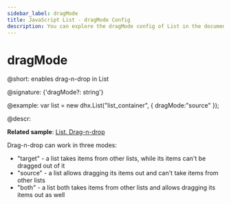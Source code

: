 ```yaml
---
sidebar_label: dragMode
title: JavaScript List - dragMode Config 
description: You can explore the dragMode config of List in the documentation of the DHTMLX JavaScript UI library. Browse developer guides and API reference, try out code examples and live demos, and download a free 30-day evaluation version of DHTMLX Suite 7.
---
```


# dragMode

@short: enables drag-n-drop in List

@signature: {'dragMode?: string'}

@example:
var list = new dhx.List("list_container", { 
    dragMode:"source"
});

@descr:

**Related sample**: [List. Drag-n-drop](https://snippet.dhtmlx.com/yfz6ai7j)

Drag-n-drop can work in three modes: 

- "target" - a list takes items from other lists, while its items can't be dragged out of it
- "source" - a list allows dragging its items out and can't take items from other lists
- "both" - a list both takes items from other lists and allows dragging its items out as well

[comment]: # (@related: list/configuration.md#drag-n-drop-of-items)
